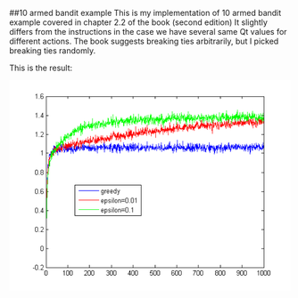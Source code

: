 ##10 armed bandit example
This is my implementation of 10 armed bandit example covered in chapter 2.2 of the book (second edition)
It slightly differs from the instructions in the case we have several same Qt values for different actions.
The book suggests breaking ties arbitrarily, but I picked breaking ties randomly.

This is the result:

![image](resultspng.png "Results")

